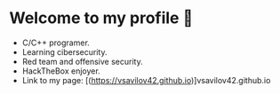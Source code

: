 # Welcome to my profile 🏅

- C/C++ programer.
- Learning cibersecurity.
- Red team and offensive security.
- HackTheBox enjoyer.
- Link to my page: [(https://vsavilov42.github.io)]vsavilov42.github.io
